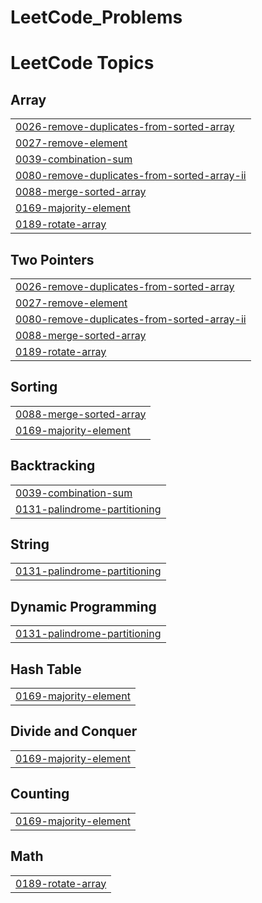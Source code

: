 # LeetCode_Problems
<!---LeetCode Topics Start-->
# LeetCode Topics
## Array
|  |
| ------- |
| [0026-remove-duplicates-from-sorted-array](https://github.com/MuntasirAraf14/LeetCode_Problems/tree/master/0026-remove-duplicates-from-sorted-array) |
| [0027-remove-element](https://github.com/MuntasirAraf14/LeetCode_Problems/tree/master/0027-remove-element) |
| [0039-combination-sum](https://github.com/MuntasirAraf14/LeetCode_Problems/tree/master/0039-combination-sum) |
| [0080-remove-duplicates-from-sorted-array-ii](https://github.com/MuntasirAraf14/LeetCode_Problems/tree/master/0080-remove-duplicates-from-sorted-array-ii) |
| [0088-merge-sorted-array](https://github.com/MuntasirAraf14/LeetCode_Problems/tree/master/0088-merge-sorted-array) |
| [0169-majority-element](https://github.com/MuntasirAraf14/LeetCode_Problems/tree/master/0169-majority-element) |
| [0189-rotate-array](https://github.com/MuntasirAraf14/LeetCode_Problems/tree/master/0189-rotate-array) |
## Two Pointers
|  |
| ------- |
| [0026-remove-duplicates-from-sorted-array](https://github.com/MuntasirAraf14/LeetCode_Problems/tree/master/0026-remove-duplicates-from-sorted-array) |
| [0027-remove-element](https://github.com/MuntasirAraf14/LeetCode_Problems/tree/master/0027-remove-element) |
| [0080-remove-duplicates-from-sorted-array-ii](https://github.com/MuntasirAraf14/LeetCode_Problems/tree/master/0080-remove-duplicates-from-sorted-array-ii) |
| [0088-merge-sorted-array](https://github.com/MuntasirAraf14/LeetCode_Problems/tree/master/0088-merge-sorted-array) |
| [0189-rotate-array](https://github.com/MuntasirAraf14/LeetCode_Problems/tree/master/0189-rotate-array) |
## Sorting
|  |
| ------- |
| [0088-merge-sorted-array](https://github.com/MuntasirAraf14/LeetCode_Problems/tree/master/0088-merge-sorted-array) |
| [0169-majority-element](https://github.com/MuntasirAraf14/LeetCode_Problems/tree/master/0169-majority-element) |
## Backtracking
|  |
| ------- |
| [0039-combination-sum](https://github.com/MuntasirAraf14/LeetCode_Problems/tree/master/0039-combination-sum) |
| [0131-palindrome-partitioning](https://github.com/MuntasirAraf14/LeetCode_Problems/tree/master/0131-palindrome-partitioning) |
## String
|  |
| ------- |
| [0131-palindrome-partitioning](https://github.com/MuntasirAraf14/LeetCode_Problems/tree/master/0131-palindrome-partitioning) |
## Dynamic Programming
|  |
| ------- |
| [0131-palindrome-partitioning](https://github.com/MuntasirAraf14/LeetCode_Problems/tree/master/0131-palindrome-partitioning) |
## Hash Table
|  |
| ------- |
| [0169-majority-element](https://github.com/MuntasirAraf14/LeetCode_Problems/tree/master/0169-majority-element) |
## Divide and Conquer
|  |
| ------- |
| [0169-majority-element](https://github.com/MuntasirAraf14/LeetCode_Problems/tree/master/0169-majority-element) |
## Counting
|  |
| ------- |
| [0169-majority-element](https://github.com/MuntasirAraf14/LeetCode_Problems/tree/master/0169-majority-element) |
## Math
|  |
| ------- |
| [0189-rotate-array](https://github.com/MuntasirAraf14/LeetCode_Problems/tree/master/0189-rotate-array) |
<!---LeetCode Topics End-->